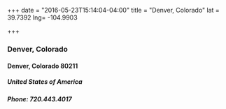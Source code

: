 +++
date = "2016-05-23T15:14:04-04:00"
title = "Denver, Colorado"
lat = 39.7392
lng= -104.9903

+++


### Denver, Colorado

#### Denver, Colorado 80211

##### United States of America

##### Phone: 720.443.4017
